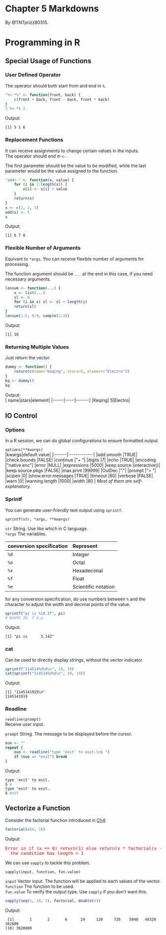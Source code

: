 # Chapter 5 Markdowns
By @TNTprizz80315.

# Programming in R

## Special Usage of Functions

### User Defined Operator

The operator should both start from and end in `%`.

```r
"%+-*%" <- function(front, back) {
    c(front + back, front - back, front * back)
}
3 %+-*% 2
```
Output:  
```
[1] 5 1 6
```

### Replacement Functions

It can receive assignments to change certain values in the inputs.  
The operator should end in `<-`.  

The first parameter should be the value to be modified, while the last parameter would be the value assigned to the function.

```r
"add<-" <- function(x, value) {
    for (i in 1:length(x)) {
        x[i] <- x[i] + value
    }
    return(x)
}
x <- c(1, 2, 3)
add(x) <- 5
x
```
Output:
```
[1] 6 7 8
```

### Flexible Number of Arguments

Equivant to `*args`. You can receive flexible number of arguments for processing.

The function argument should be `...` at the end in this case, if you need necessary arguments.

```r
lensum <- function(...) {
    x <- list(...)
    sl <- 0
    for (i in x) sl <- sl + length(i)
    return(sl)
}
lensum(1:5, 0:9, sample(1:3))
```
Output:
```
[1] 18
```

### Returning Multiple Values

Just return the vector.

```r
dummy <- function() {
    return(c(name="Keqing", stars=5, element="Electro"))
}
kq <- dummy()
kq
```
Output:  
|  name|stars|element|
|-----:|----:|------:|
|Keqing|    5|Electro|

## IO Control

### Options

In a R session, we can do global configurations to ensure formatted output.

`options(**kwargs)`  
|kwargs|default value|
|:------|:------------|
|add.smooth |TRUE|
|check.bounds |FALSE|
|continue |"+ "|
|digits |7|
|echo |TRUE|
|encoding |"native.enc"|
|error |NULL|
|expressions |5000|
|keep.source |interactive()|
|keep.source.pkgs |FALSE|
|max.print |99999|
|OutDec |"."|
|prompt |"> "|
|scipen |0|
|show.error.messages |TRUE|
|timeout |60|
|verbose |FALSE|
|warn |0|
|warning.length |1000|
|width |80  |
*Most of them are self-explanatory.*

### Sprintf

You can generate user-friendly text output using `sprintf`.

`sprintf(str, *args, **kwargs)`

`str` String. Use like which in C language.  
`*args` The variables.

|conversion specification|Represent|
|:--|:--------|
|`%d`|Integer|
|`%o`|Octal|
|`%x`|Hexadecimal|
|`%f`|Float|
|`%e`|Scientific notation|

for any conversion specification, do use numbers between `%` and the character to adjust the width and decimal points of the value.

```r
sprintf("pi is %10.3f", pi)
# Width 10, 3 d.p.
```
Output:
```
[1] "pi is      3.142"
```

### cat

Can be used to directly display strings, without the vector indicator.  
```r
sprintf("114514%d%d\n", 19, 19)
cat(sprintf("114514%d%d\n", 19, 19))
```
Output:
```
[1] "1145141919\n"
1145141919
```

### Readline

`readline(prompt)`  
Receive user input.

`prompt` String. The message to be displayed before the cursor.

```r
ouo <- ""
repeat {
    ouo <- readline("type 'exit' to exit.\n$ ")
    if (ouo == "exit") break
}
```
Output:
<pre><code>type 'exit' to exit.
$ <font color="00AAAA"><i>e</i></font>
type 'exit' to exit.
$ <font color="00AAAA"><i>exit</i></font>
</code></pre>


## Vectorize a Function

Consider the factorial function introduced in [Ch4](../Ch4/Ch4_MD.md):
```r
factorial(c(4, 3))
```
Output:
<pre><font color="red">Error in if (x == 0) return(1) else return(x * factorial(x - 1)) : 
  the condition has length > 1</font>
</pre>

We can use `vapply` to tackle this problem.

`vapply(input, function, fun.value)`

`input` Vector input. The function will be applied to each values of the vector.  
`function` The function to be used.  
`fun.value` To verify the output type. Use `sapply` if you don't want this.

```r
vapply(seq(1, 10, 1), factorial, double(1))
```
Output:
```
 [1]       1       2       6      24     120     720    5040   40320  362880
[10] 3628800
```